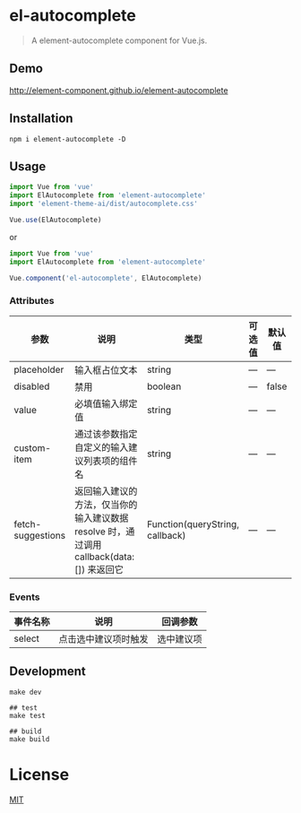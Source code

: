 # el-autocomplete
> A element-autocomplete component for Vue.js.

## Demo
http://element-component.github.io/element-autocomplete

## Installation
```shell
npm i element-autocomplete -D
```

## Usage
```javascript
import Vue from 'vue'
import ElAutocomplete from 'element-autocomplete'
import 'element-theme-ai/dist/autocomplete.css'

Vue.use(ElAutocomplete)
```

or

```javascript
import Vue from 'vue'
import ElAutocomplete from 'element-autocomplete'

Vue.component('el-autocomplete', ElAutocomplete)
```

### Attributes

| 参数          | 说明            | 类型            | 可选值                 | 默认值   |
|-------------  |---------------- |---------------- |---------------------- |-------- |
| placeholder   | 输入框占位文本   | string          | — | — |
| disabled      | 禁用            | boolean         | — | false   |
| value         | 必填值输入绑定值   | string  | — | — |
| custom-item  | 通过该参数指定自定义的输入建议列表项的组件名 | string  | — | — |
| fetch-suggestions | 返回输入建议的方法，仅当你的输入建议数据 resolve 时，通过调用 callback(data:[]) 来返回它  | Function(queryString, callback)  | — | — |

### Events
| 事件名称 | 说明 | 回调参数 |
|---------|--------|---------|
| select | 点击选中建议项时触发 | 选中建议项 |

## Development
```shell
make dev

## test
make test

## build
make build
```

# License
[MIT](https://opensource.org/licenses/MIT)

